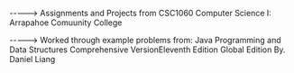 -----> Assignments and Projects from CSC1060 Computer Science I: Arrapahoe Comuunity College

-----> Worked through example problems from: Java Programming and Data Structures Comprehensive VersionEleventh Edition Global Edition By. Daniel Liang
